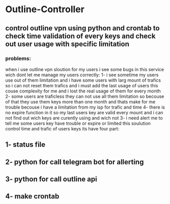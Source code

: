 # Outline-Controller
## control outline vpn using python and crontab to check time validation of every keys and check out user usage with specific limitation
### problems:
when i use outline vpn sloution for my users i see some bugs in this service wich dont let me manage my users correctly:
  1- i see sometime my users use out of them limitation and i have some users with larg mount of trafics so i can not reset them trafics and i must add the last usage of users this couse complexity for me and i lost the real usage of them for every month 
  2- some users are traficless they can not use all them limitation so becouse of that they use them keys more than one month and thats make for me trouble becouse i have a limitation from my isp for  trafic and time
  4- there is no expire function in it so my last users key are valid every mount and i can not find out wich keys are curently using and wich not 
  3- i need alert me to tell me some users key have trouble or expire or limited 
this soulution control time and trafic  of users keys 
its have four part:
 ## 1- status file 
 ## 2- python for call telegram bot for allerting
 ## 3- python for call outline api
 ## 4- make crontab 
  

 

